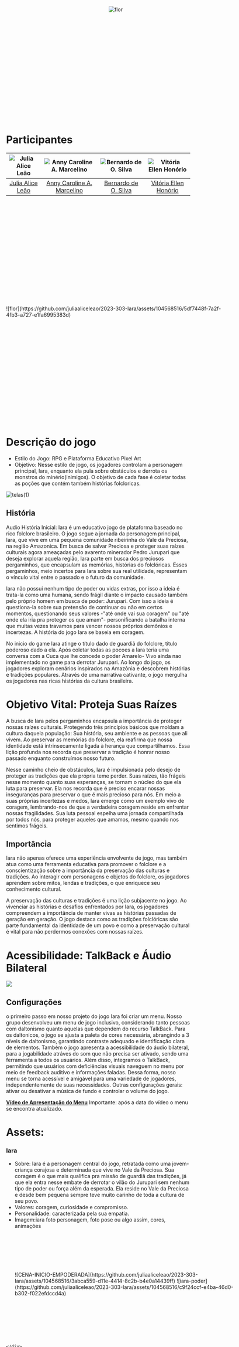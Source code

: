 
<!--Iara-->
<div style="display: flex; justify-content: center; align-items: center; height: 600; width:600; margin: 0 auto;"> 
  <img src="https://github.com/juliaaliceleao/2023-303-Iara/assets/104568516/c889feeb-24e0-4bcc-adb8-7b2ca8403b5b" alt="flor">
  </div>
</div>

# Participantes
| ![Julia Alice Leão](https://github.com/TP-Coltec-UFMG/Iara/assets/104568516/d92ed285-f3bf-4118-b5a0-dfd89fddfd5b) | ![Anny Caroline A. Marcelino](https://github.com/TP-Coltec-UFMG/Iara/assets/104568516/2b3f1c40-f732-419a-875d-3ea8e5a46fad) | ![Bernardo de O. Silva](https://github.com/TP-Coltec-UFMG/Iara/assets/104568516/dd57077c-ffb3-4ebf-a240-8d77c036517d) | ![Vitória Ellen Honório](https://github.com/TP-Coltec-UFMG/Iara/assets/104568516/4018c40c-0874-45e5-a3a3-21a7dd28e1f9) |
|:---:|:---:|:---:|:---:|
| [Julia Alice Leão](https://github.com/juliaaliceleao) | [Anny Caroline A. Marcelino](https://github.com/annyACAM) | [Bernardo de O. Silva](https://github.com/Bernardo-O-Silva) | [Vitória Ellen Honório](https://github.com/vitoriaEHon) |

<div style="display: flex; justify-content: center; align-items: center; height: 600; width:600; margin: 0 auto;"> 
![flor](https://github.com/juliaaliceleao/2023-303-Iara/assets/104568516/5df7448f-7a2f-4fb3-a727-e1fa6995383d)
</div>

# Descrição do jogo
   - Estilo do Jogo:
        RPG e Plataforma
        Educativo
        Pixel Art
   - Objetivo:
        Nesse estilo de jogo, os jogadores controlam a personagem principal, Iara, enquanto ela pula sobre obstáculos e derrota os monstros do minério(inimigos). O objetivo de cada fase é coletar todas as poções que contém também histórias folcloricas.
     
  <img src="https://github.com/juliaaliceleao/2023-303-Iara/assets/104568516/81782a90-a3fd-4473-9f33-787e8c6e325a" alt="telas(1)">

## História
Audio História Inicial:
Iara é um educativo jogo de plataforma baseado no rico folclore brasileiro. O jogo segue a jornada da personagem principal, Iara, que vive em uma pequena comunidade ribeirinha do Vale da Preciosa, na região Amazonica. Em busca de salvar Preciosa e proteger suas raízes culturais agora ameaçadas pelo avarento minerador Pedro Jurupari que deseja explorar aquela região, Iara parte em busca dos preciosos pergaminhos, que encapsulam as memórias, histórias do folclóricas. Esses pergaminhos,  meio incertos para Iara sobre sua real utilidade, representam o vínculo vital entre o passado e o futuro da comunidade. 

Iara não possui nenhum tipo de poder ou vidas extras, por isso a ideia é trata-la como uma humana, sendo frágil diante o impacto causado também pelo próprio homem em busca de poder: Jurupari. Com isso a ideia é questiona-la sobre sua pretensão de continuar ou não em certos momentos, questionando seus valores -"até onde vai sua coragem" ou "até onde ela iria pra proteger os que amam"- personificando a batalha interna que muitas vezes travamos para vencer nossos próprios demônios e incertezas. A história do jogo Iara se baseia em coragem.

No inicio do game Iara atinge o título dado de guardiã do folclore, titulo poderoso dado a ela. Após coletar todas as pocoes a Iara teria uma conversa com a Cuca que lhe concede o poder Amarelo- Vivo ainda nao implementado no game para derrotar Jurupari.
Ao longo do jogo, os jogadores exploram cenários inspirados na Amazônia e descobrem histórias e tradições populares. Através de uma narrativa cativante, o jogo mergulha os jogadores nas ricas histórias da cultura brasileira. 

# Objetivo Vital: Proteja Suas Raízes
A busca de Iara pelos pergaminhos encapsula a importância de proteger nossas raízes culturais. Protegendo três princípios básicos que moldam a cultura daquela população: Sua história, seu ambiente e as pessoas que ali vivem. Ao preservar as memórias do folclore, ela reafirma que nossa identidade está intrinsecamente ligada à herança que compartilhamos. Essa lição profunda nos recorda que preservar a tradição é honrar nosso passado enquanto construímos nosso futuro. 

Nesse caminho cheio de obstáculos, Iara é impulsionada pelo desejo de proteger as tradições que ela própria teme perder. Suas raízes, tão frágeis nesse momento quanto suas esperanças, se tornam o núcleo do que ela luta para preservar. Ela nos recorda que é preciso encarar nossas inseguranças para preservar o que é mais precioso para nós. Em meio a suas próprias incertezas e medos, Iara emerge como um exemplo vivo de coragem, lembrando-nos de que a verdadeira coragem reside em enfrentar nossas fragilidades. Sua luta pessoal espelha uma jornada compartilhada por todos nós, para proteger aqueles que amamos, mesmo quando nos sentimos frágeis. 

## Importância
Iara não apenas oferece uma experiência envolvente de jogo, mas também atua como uma ferramenta educativa para promover o folclore e a conscientização sobre a importância da preservação das culturas e tradições. Ao interagir com personagens e objetos do folclore, os jogadores aprendem sobre mitos, lendas e tradições, o que enriquece seu conhecimento cultural.

A preservação das culturas e tradições é uma lição subjacente no jogo. Ao vivenciar as histórias e desafios enfrentados por Iara, os jogadores compreendem a importância de manter vivas as histórias passadas de geração em geração. O jogo destaca como as tradições folclóricas são parte fundamental da identidade de um povo e como a preservação cultural é vital para não perdermos conexões com nossas raízes. 
 <br>
 
# Acessibilidade: TalkBack e Áudio Bilateral
<img align="center" src="https://github.com/TP-Coltec-UFMG/2023-303-Iara/assets/104568935/0c7ea66e-9331-4d0b-a8c3-f80af9bc2b5c">

## Configurações
o primeiro passo em nosso projeto do jogo Iara foi criar um menu. Nosso grupo desenvolveu um menu de jogo inclusivo, considerando tanto pessoas com daltonismo quanto aquelas que dependem do recurso TalkBack. Para os daltonicos, o jogo se ajusta a paleta de cores necessária, abrangindo a 3 níveis de daltonismo, garantindo contraste adequado e identificação clara de elementos. Também o jogo apresenta a acessibilidade do áudio bilateral, para a jogabilidade atráves do som que não precisa ser ativado, sendo uma ferramenta a todos os usuários. Além disso, integramos o TalkBack, permitindo que usuários com deficiências visuais naveguem no menu por meio de feedback auditivo e informações faladas. Dessa forma, nosso menu se torna acessível e amigável para uma variedade de jogadores, independentemente de suas necessidades.
Outras configurações gerais: ativar ou desativar a música de fundo e controlar o volume do jogo.

[**Vídeo de Apresentação do Menu**](https://drive.google.com/file/d/1VC4zgYsE2lifQCO9uvLN2uXaweyx2G2A/view?usp=sharing)
Importante: após a data do vídeo o menu se encontra atualizado.
<br>

# Assets:
  ### Iara
   - Sobre: Iara é a personagem central do jogo, retratada como uma jovem-criança corajosa e determinada que vive no Vale da Preciosa. Sua coragem é o que mais qualifica pra missão de guardiã das tradições, já que ela entra nesse embate de derrotar o vilão do Jurupari sem nenhum tipo de poder ou força além da esperada. Ela reside no Vale da Preciosa e desde bem pequena sempre teve muito carinho de toda a cultura de seu povo.
   - Valores: coragem, curiosidade e compromisso.
   - Personalidade: caracterizada pela sua empatia.
   - Imagem:iara foto personagem, foto pose ou algo assim, cores, animações
     <div style="display: flex; justify-content: center; align-items: center; height: 300; width:600;">
     ![CENA-INICIO-EMPODERADA](https://github.com/juliaaliceleao/2023-303-Iara/assets/104568516/3abca559-d11e-4414-8c2b-b4e0a14439ff)
     ![iara-poder](https://github.com/juliaaliceleao/2023-303-Iara/assets/104568516/c9f24ccf-e4ba-46d0-b302-f022efdccd4a)
    </div>
    
  ### Pedro Jurupari
   - Sobre: Pedro Jurupari, um vilão moldado pela ganância implacável e a manipulação sinistra, busca o poder por meio de todas as riquezas que o Vale da preciosa esconde. Sua personificação ardilosa e determinação inabalável lançam uma sombra ameaçadora.
   - Valores: Inescrupuloso, manipulador, habilidoso, Ganância Implacável.
   - Personalidade: orgulho arrogante e uma solidão enraizada.
   - Imagem: jurupari foto personagem, foto pose ou algo assim, cores, animações
     <div style="display: flex; justify-content: center; align-items: center; height: 300; width:600;">
     ![CENA-JURUPARI-CERTA-LE-NAO](https://github.com/juliaaliceleao/2023-303-Iara/assets/104568516/4e471091-86ad-43bc-8f8e-b8cb60a60909)
     </div>
     
## Livro
![flor mistica 1](https://github.com/juliaaliceleao/2023-303-Iara/assets/104568516/c1e0464f-7c21-480d-989f-941b59428080)
![#0d1216(3)](https://github.com/juliaaliceleao/2023-303-Iara/assets/104568516/d94710e2-9902-42b2-828c-4b6f7734994d)
- historias![telas(4)](https://github.com/juliaaliceleao/2023-303-Iara/assets/104568516/78023cd3-4361-400d-bf4e-a449fad8da28)


- personagens folcloricos
  
## Elementos Brasileiros
![Animais](https://github.com/juliaaliceleao/2023-303-Iara/assets/104568516/17d2d5a7-90b6-43fa-9747-3fbd431f4c68)
![Plantas](https://github.com/juliaaliceleao/2023-303-Iara/assets/104568516/90d4719f-8b4b-4fb0-9ca8-7c26b5377231)


# Som
 ![#0d1216](https://github.com/juliaaliceleao/2023-303-Iara/assets/104568516/7edc9b6b-7460-41dd-b01a-ae7f04f586d7)

# Desenvolvimento
- Figma (com a primeira versão da história):
- Ideia de Roteiro de jogo completo:
- Primeira Demo Trailer:
[**Link do projeto no Drive 🌐**]([https://drive.google.com/file/d/1YKbeuuyjL5ypSEyT7LMwtcWfIwKuqEyj/view?usp=sharing](https://drive.google.com/file/d/1CLX5Ol-Y36TvmP4RbPPfMbGgd6kx1gP-/view?usp=drive_link))
